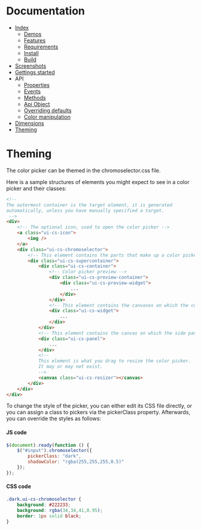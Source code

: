 # Documentation
- [Index](../README.md)
  - [Demos](../README.md#demos)
  - [Features](../README.md#features)
  - [Requirements](../README.md#requirements)
  - [Install](../README.md#install)
  - [Build](../README.md#build)
- [Screenshots](screenshots.md)
- [Gettings started](gettings-started.md)
- API
  - [Properties](properties.md)
  - [Events](events.md)
  - [Methods](methods.md)
  - [Api Object](api-object.md)
  - [Overriding defaults](defaults.md)
  - [Color manipulation](color.md)
- [Dimensions](dimensions.md)
- [Theming](theming.md)

# Theming
The color picker can be themed in the chromoselector.css file.

Here is a sample structures of elements you might expect to see in a color picker and their classes:
```html
<!--
The outermost container is the target element, it is generated
automatically, unless you have manually specified a target.
 -->
<div>
    <!-- The optional icon, used to open the color picker -->
    <a class="ui-cs-icon">
        <img />
    </a>
    <div class="ui-cs-chromoselector">
        <!-- This element contains the parts that make up a color picker -->
        <div class="ui-cs-supercontainer">
            <div class="ui-cs-container">
                <!-- Color picker preview -->
                <div class="ui-cs-preview-container">
                    <div class="ui-cs-preview-widget">
                        ...
                    </div>
                </div>
                <!-- This element contains the canvases on which the color picker is rendered -->
                <div class="ui-cs-widget">
                    ...
                </div>
            </div>
            <!-- This element contains the canvas on which the side panel is rendered -->
            <div class="ui-cs-panel">
                ...
            </div>
            <!--
            This element is what you drag to resize the color picker.
            It may or may not exist.
            -->
            <canvas class="ui-cs-resizer"></canvas>
        </div>
    </div>
</div>
```

To change the style of the picker, you can either edit its CSS file directly, or you can assign a class to pickers via the pickerClass property. Afterwards, you can override the styles as follows:

#### JS code
```js
$(document).ready(function () {
    $("#input").chromoselector({
        pickerClass: "dark",
        shadowColor: "rgba(255,255,255,0.5)"
    });
});
```

#### CSS code
```css
.dark.ui-cs-chromoselector {
    background: #222233;
    background: rgba(34,34,41,0.95);
    border: 1px solid black;
}
```
